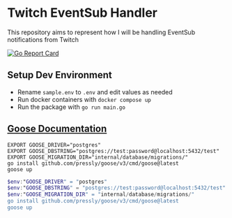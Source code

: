 
# Twitch EventSub Handler

This repository aims to represent how I will be handling EventSub notifications from Twitch

[![Go Report Card](https://goreportcard.com/badge/github.com/bsquidwrd/TwitchEventSubHandler)](https://goreportcard.com/report/github.com/bsquidwrd/TwitchEventSubHandler)

## Setup Dev Environment

- Rename `sample.env` to `.env` and edit values as needed
- Run docker containers with `docker compose up`
- Run the package with `go run main.go`


## [Goose Documentation](https://github.com/pressly/goose?tab=readme-ov-file#install)

```shell
EXPORT GOOSE_DRIVER="postgres"
EXPORT GOOSE_DBSTRING="postgres://test:password@localhost:5432/test"
EXPORT GOOSE_MIGRATION_DIR="internal/database/migrations/"
go install github.com/pressly/goose/v3/cmd/goose@latest
goose up
```

```powershell
$env:"GOOSE_DRIVER" = "postgres"
$env:"GOOSE_DBSTRING" = "postgres://test:password@localhost:5432/test"
$env:"GOOSE_MIGRATION_DIR" = "internal/database/migrations/"
go install github.com/pressly/goose/v3/cmd/goose@latest
goose up
```
